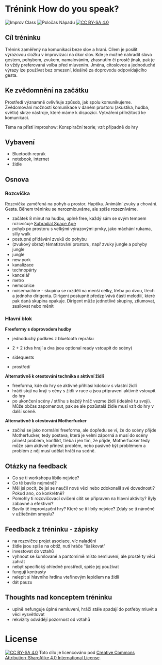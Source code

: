 # Trénink How do you speak?

![Improv Class](https://img.shields.io/badge/Improv-Class-red) ![Poločas Nápadu](https://img.shields.io/badge/Poločas-Nápadu-green) [![CC BY-SA 4.0][cc-by-sa-shield]][cc-by-sa]

## Cíl tréninku
Trénink zaměřený na komunikaci beze slov a hraní. Cílem je posílit výrazovou složku v improvizaci na úkor slov. Kde je možné nahradit slova gestem, pohybem, zvukem, namalováním, zhasnutím či prostě jinak, pak je to vždy preferovaná volba před mluvením. Jména, citoslovce a jednoduché výrazy lze používat bez omezení, ideálně za doprovodu odpovídajícího gesta.

## Ke zvědomnění na začátku
Prostředí významně ovlivňuje způsob, jak spolu komunikujeme. Zvědomování možností komunikace v daném prostoru (akustika, hudba, světlo) skrze nástroje, které máme k dispozici. Vytváření příležitostí ke komunikaci.

Téma na přístí improshow: Konspirační teorie; vzít případně do hry

## Vybavení
- Bluetooth reprák
- notebook, internet
- židle

## Osnova

### Rozcvička
Rozcvička zaměřená na pohyb a prostor. Haptika. Animální zvuky a chování. Gesta.
Během tréninku se nerozmlouváme, ale spíše rozezníváme. 

- začátek 8 minut na hudbu, uplně free, každý sám se svým tempem rozcvičuje
[Subradial Space Age](https://soundcloud.com/somalabsmusic/subradial-space-age)
- pohyb po prostoru s velkými výrazovými prvky, jako máchání rukama, silly walk
 - postupné přidávání zvuků do pohybu
- (zvukový obraz) tématizování prostoru, např zvuky jungle a pohyby jungle
 - jungle
 - new york
 - kanalizace
 - technopárty
 - kancelář
 - metro
 - nemocnice
- noisemachine - skupina se rozdělí na menší celky, třeba po dvou, třech a jednoho dirigenta. Dirigent postupně předzpívává části melodiií, které pak daná skupina opakuje. Dirigent může jednotlivé skupiny, ztlumovat, zesilovat nebo měnit


### Hlavní blok
**Freeformy s doprovodem hudby**
- jednoduchý podkres z bluetooth repráku
- 2 + 2 (dva hrají a dva jsou optional ready vstoupit do scény)

- sidequests
- prostředí

**Alternativně k otestování technika s aktivní židlí**
- freeforma, kde do hry se aktivně přihlásí kdokoiv s vlastní židlí
- hráči stojí na kraji s cény s židlí v ruce a jsou připraveni aktivně vstoupit do hry
- po ukončení scény / střihu s každý hráč vezme židli (ideálně tu svoji). Může občas zapomenout, pak se ale pozůstalá židle musí vzít do hry v další scéně.


**Alternativně k otestování Motherfucker**
- začíná se jako normální freeforma, ale dopředu se ví, že do scény přijde Motherfucker, tedy postava, která je velmi záporná a musí do scény přinést problém, konflikt, třeba i jen tím, že přijde, Motherfucker tedy může sám aktivně přinést problém, nebo pasivně být problémem a problém z něj musí udělat hráči na scéně.

## Otázky na feedback
- Co se ti workshopu líbilo nejvíce?
- Co tě bavilo nejméně?
- Měl jsi pocit, že jsi se naučil nové věci nebo zdokonalil své dovednosti? Pokud ano, co konkrétně?
- Pomohly ti rozcvičovací cvičení cítit se připraven na hlavní aktivity? Byly zábavné a efektivní?
- Bavily tě improvizační hry? Které se ti líbily nejvíce? Zdály se ti náročné v užitečném smyslu?

## Feedback z tréninku - zápisky
- na rozcvičce projet asociace, víc naladění
- židle jsou spíše na obtíž, nutí hráče "šaškovat"
- investovat do vztahů
- vyhnout se šumlované a pantomimě místo nemluvení, ale prostě ty věci zahrát
- nebýt specifický ohledně prostředí, spíše jej používat
- fungují kontrasty
- nelepit si hlavního hrdinu vteřinovým lepidlem na židli
- dát pauzu


## Thoughts nad konceptem tréninku
- uplně nefunguje úplné nemluvení, hráči stále spadají do potřeby mluvit a věci vysvětlovat
- rekvizity odvádějí pozornost od vztahů


# License
[![CC BY-SA 4.0][cc-by-sa-shield]][cc-by-sa]
Toto dílo je licencováno pod 
[Creative Commons Attribution-ShareAlike 4.0 International License][cc-by-sa].

[cc-by-sa]: http://creativecommons.org/licenses/by-sa/4.0/
[cc-by-sa-image]: https://licensebuttons.net/l/by-sa/4.0/88x31.png
[cc-by-sa-shield]: https://img.shields.io/badge/License-CC%20BY--SA%204.0-lightgrey.svg
